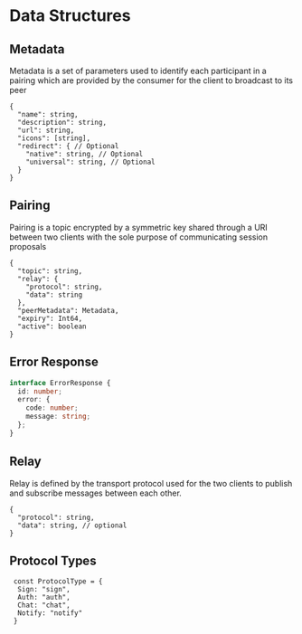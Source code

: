# Data Structures

## Metadata

Metadata is a set of parameters used to identify each participant in a pairing which are provided by the consumer for the client to broadcast to its peer

```jsonc
{
  "name": string,
  "description": string,
  "url": string,
  "icons": [string],
  "redirect": { // Optional
    "native": string, // Optional
    "universal": string, // Optional
  }
}
```

## Pairing

Pairing is a topic encrypted by a symmetric key shared through a URI between two clients with the sole purpose of communicating session proposals

```jsonc
{
  "topic": string,
  "relay": {
    "protocol": string,
    "data": string
  },
  "peerMetadata": Metadata,
  "expiry": Int64,
  "active": boolean
}
```

## Error Response

```typescript
interface ErrorResponse {
  id: number;
  error: {
    code: number;
    message: string;
  };
}
```

## Relay

Relay is defined by the transport protocol used for the two clients to publish and subscribe messages between each other.

```jsonc
{
  "protocol": string,
  "data": string, // optional
}
```

## Protocol Types

```jsonc
 const ProtocolType = {
  Sign: "sign",
  Auth: "auth",
  Chat: "chat",
  Notify: "notify"
 }
```